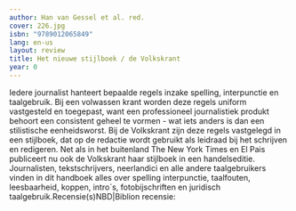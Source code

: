 ```yaml
---
author: Han van Gessel et al. red.
cover: 226.jpg
isbn: "9789012065849"
lang: en-us
layout: review
title: Het nieuwe stijlboek / de Volkskrant
year: 0
---
```


Iedere journalist hanteert bepaalde regels inzake spelling, interpunctie en taalgebruik. Bij een volwassen krant worden deze regels uniform vastgesteld en toegepast, want een professioneel journalistiek produkt behoort een consistent geheel te vormen - wat iets anders is dan een stilistische eenheidsworst. Bij de Volkskrant zijn deze regels vastgelegd in een stijlboek, dat op de redactie wordt gebruikt als leidraad bij het schrijven en redigeren. Net als in het buitenland The New York Times en El Pais publiceert nu ook de Volkskrant haar stijlboek in een handelseditie. Journalisten, tekstschrijvers, neerlandici en alle andere taalgebruikers vinden in dit handboek alles over spelling interpunctie, taalfouten, leesbaarheid, koppen, intro´s, fotobijschriften en juridisch taalgebruik.Recensie(s)NBD|Biblion recensie:
